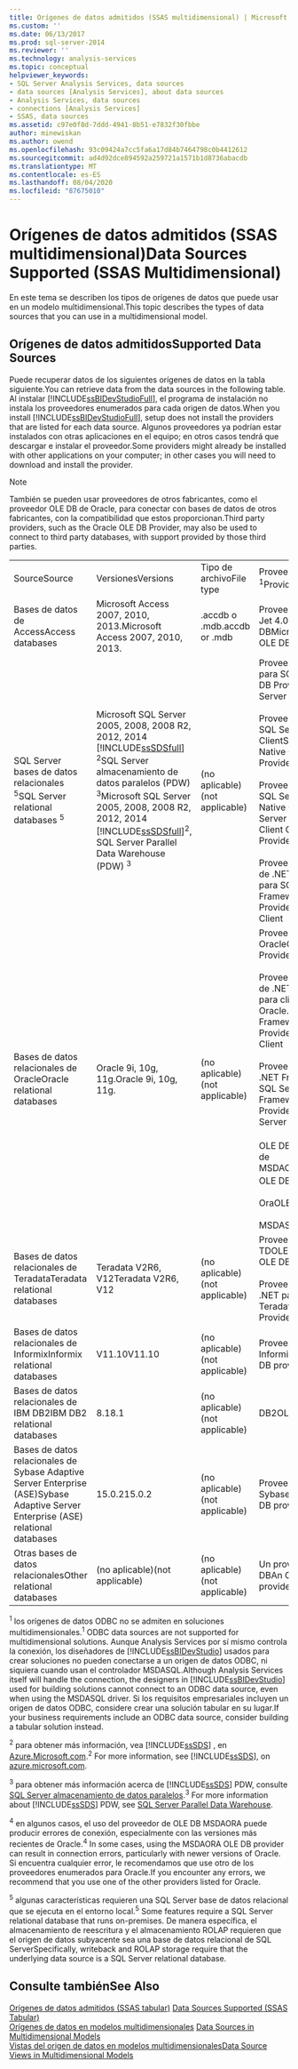 ```yaml
---
title: Orígenes de datos admitidos (SSAS multidimensional) | Microsoft Docs
ms.custom: ''
ms.date: 06/13/2017
ms.prod: sql-server-2014
ms.reviewer: ''
ms.technology: analysis-services
ms.topic: conceptual
helpviewer_keywords:
- SQL Server Analysis Services, data sources
- data sources [Analysis Services], about data sources
- Analysis Services, data sources
- connections [Analysis Services]
- SSAS, data sources
ms.assetid: c97e0f8d-7ddd-4941-8b51-e7832f30fbbe
author: minewiskan
ms.author: owend
ms.openlocfilehash: 93c09424a7cc5fa6a17d84b7464798c0b4412612
ms.sourcegitcommit: ad4d92dce894592a259721a1571b1d8736abacdb
ms.translationtype: MT
ms.contentlocale: es-ES
ms.lasthandoff: 08/04/2020
ms.locfileid: "87675010"
---
```

# <a name="data-sources-supported-ssas-multidimensional"></a><span data-ttu-id="773e3-102">Orígenes de datos admitidos (SSAS multidimensional)</span><span class="sxs-lookup"><span data-stu-id="773e3-102">Data Sources Supported (SSAS Multidimensional)</span></span>
  <span data-ttu-id="773e3-103">En este tema se describen los tipos de orígenes de datos que puede usar en un modelo multidimensional.</span><span class="sxs-lookup"><span data-stu-id="773e3-103">This topic describes the types of data sources that you can use in a multidimensional model.</span></span>  
  
##  <a name="supported-data-sources"></a><a name="bkmk_supported_ds"></a><span data-ttu-id="773e3-104">Orígenes de datos admitidos</span><span class="sxs-lookup"><span data-stu-id="773e3-104">Supported Data Sources</span></span>  
 <span data-ttu-id="773e3-105">Puede recuperar datos de los siguientes orígenes de datos en la tabla siguiente.</span><span class="sxs-lookup"><span data-stu-id="773e3-105">You can retrieve data from the data sources in the following table.</span></span> <span data-ttu-id="773e3-106">Al instalar [!INCLUDE[ssBIDevStudioFull](../../includes/ssbidevstudiofull-md.md)], el programa de instalación no instala los proveedores enumerados para cada origen de datos.</span><span class="sxs-lookup"><span data-stu-id="773e3-106">When you install [!INCLUDE[ssBIDevStudioFull](../../includes/ssbidevstudiofull-md.md)], setup does not install the providers that are listed for each data source.</span></span> <span data-ttu-id="773e3-107">Algunos proveedores ya podrían estar instalados con otras aplicaciones en el equipo; en otros casos tendrá que descargar e instalar el proveedor.</span><span class="sxs-lookup"><span data-stu-id="773e3-107">Some providers might already be installed with other applications on your computer; in other cases you will need to download and install the provider.</span></span>  
  
> [!NOTE]  
>  <span data-ttu-id="773e3-108">También se pueden usar proveedores de otros fabricantes, como el proveedor OLE DB de Oracle, para conectar con bases de datos de otros fabricantes, con la compatibilidad que estos proporcionan.</span><span class="sxs-lookup"><span data-stu-id="773e3-108">Third party providers, such as the Oracle OLE DB Provider, may also be used to connect to third party databases, with support provided by those third parties.</span></span>  
  
|||||  
|-|-|-|-|  
|<span data-ttu-id="773e3-109">Source</span><span class="sxs-lookup"><span data-stu-id="773e3-109">Source</span></span>|<span data-ttu-id="773e3-110">Versiones</span><span class="sxs-lookup"><span data-stu-id="773e3-110">Versions</span></span>|<span data-ttu-id="773e3-111">Tipo de archivo</span><span class="sxs-lookup"><span data-stu-id="773e3-111">File type</span></span>|<span data-ttu-id="773e3-112">Proveedores <sup>1</sup></span><span class="sxs-lookup"><span data-stu-id="773e3-112">Providers <sup>1</sup></span></span>|  
|<span data-ttu-id="773e3-113">Bases de datos de Access</span><span class="sxs-lookup"><span data-stu-id="773e3-113">Access databases</span></span>|<span data-ttu-id="773e3-114">Microsoft Access 2007, 2010, 2013.</span><span class="sxs-lookup"><span data-stu-id="773e3-114">Microsoft Access 2007, 2010, 2013.</span></span>|<span data-ttu-id="773e3-115">.accdb o .mdb</span><span class="sxs-lookup"><span data-stu-id="773e3-115">.accdb or .mdb</span></span>|<span data-ttu-id="773e3-116">Proveedor Microsoft Jet 4.0 OLE DB</span><span class="sxs-lookup"><span data-stu-id="773e3-116">Microsoft Jet 4.0 OLE DB provider</span></span>|  
|<span data-ttu-id="773e3-117">SQL Server bases de datos relacionales <sup>5</sup></span><span class="sxs-lookup"><span data-stu-id="773e3-117">SQL Server relational databases <sup>5</sup></span></span>|<span data-ttu-id="773e3-118">Microsoft SQL Server 2005, 2008, 2008 R2, 2012, 2014 [!INCLUDE[ssSDSfull](../../includes/sssdsfull-md.md)] <sup>2</sup>SQL Server almacenamiento de datos paralelos (PDW) <sup>3</sup></span><span class="sxs-lookup"><span data-stu-id="773e3-118">Microsoft SQL Server 2005, 2008, 2008 R2, 2012, 2014 [!INCLUDE[ssSDSfull](../../includes/sssdsfull-md.md)]<sup>2</sup>, SQL Server Parallel Data Warehouse (PDW) <sup>3</sup></span></span>|<span data-ttu-id="773e3-119">(no aplicable)</span><span class="sxs-lookup"><span data-stu-id="773e3-119">(not applicable)</span></span>|<span data-ttu-id="773e3-120">Proveedor OLE DB para SQL Server</span><span class="sxs-lookup"><span data-stu-id="773e3-120">OLE DB Provider for SQL Server</span></span><br /><br /> <span data-ttu-id="773e3-121">Proveedor OLE DB de SQL Server Native Client</span><span class="sxs-lookup"><span data-stu-id="773e3-121">SQL Server Native Client OLE DB Provider</span></span><br /><br /> <span data-ttu-id="773e3-122">Proveedor OLE DB de SQL Server 11.0 Native Client</span><span class="sxs-lookup"><span data-stu-id="773e3-122">SQL Server Native 11.0 Client OLE DB Provider</span></span><br /><br /> <span data-ttu-id="773e3-123">Proveedor de datos de .NET Framework para SQL Client</span><span class="sxs-lookup"><span data-stu-id="773e3-123">.NET Framework Data Provider for SQL Client</span></span>|  
|<span data-ttu-id="773e3-124">Bases de datos relacionales de Oracle</span><span class="sxs-lookup"><span data-stu-id="773e3-124">Oracle relational databases</span></span>|<span data-ttu-id="773e3-125">Oracle 9i, 10g, 11g.</span><span class="sxs-lookup"><span data-stu-id="773e3-125">Oracle 9i, 10g, 11g.</span></span>|<span data-ttu-id="773e3-126">(no aplicable)</span><span class="sxs-lookup"><span data-stu-id="773e3-126">(not applicable)</span></span>|<span data-ttu-id="773e3-127">Proveedor OLE DB de Oracle</span><span class="sxs-lookup"><span data-stu-id="773e3-127">Oracle OLE DB Provider</span></span><br /><br /> <span data-ttu-id="773e3-128">Proveedor de datos de .NET Framework para cliente de Oracle</span><span class="sxs-lookup"><span data-stu-id="773e3-128">.NET Framework Data Provider for Oracle Client</span></span><br /><br /> <span data-ttu-id="773e3-129">Proveedor de datos .NET Framework para SQL Server</span><span class="sxs-lookup"><span data-stu-id="773e3-129">.NET Framework Data Provider for SQL Server</span></span><br /><br /> <span data-ttu-id="773e3-130">OLE DB el proveedor <sup>4</sup> de MSDAORA</span><span class="sxs-lookup"><span data-stu-id="773e3-130">MSDAORA OLE DB provider <sup>4</sup></span></span><br /><br /> <span data-ttu-id="773e3-131">OraOLEDB</span><span class="sxs-lookup"><span data-stu-id="773e3-131">OraOLEDB</span></span><br /><br /> <span data-ttu-id="773e3-132">MSDASQL</span><span class="sxs-lookup"><span data-stu-id="773e3-132">MSDASQL</span></span>|  
|<span data-ttu-id="773e3-133">Bases de datos relacionales de Teradata</span><span class="sxs-lookup"><span data-stu-id="773e3-133">Teradata relational databases</span></span>|<span data-ttu-id="773e3-134">Teradata V2R6, V12</span><span class="sxs-lookup"><span data-stu-id="773e3-134">Teradata V2R6, V12</span></span>|<span data-ttu-id="773e3-135">(no aplicable)</span><span class="sxs-lookup"><span data-stu-id="773e3-135">(not applicable)</span></span>|<span data-ttu-id="773e3-136">Proveedor OLE DB TDOLEDB</span><span class="sxs-lookup"><span data-stu-id="773e3-136">TDOLEDB OLE DB provider</span></span><br /><br /> <span data-ttu-id="773e3-137">Proveedor de datos .NET para Teradata</span><span class="sxs-lookup"><span data-stu-id="773e3-137">.Net Data Provider for Teradata</span></span>|  
|<span data-ttu-id="773e3-138">Bases de datos relacionales de Informix</span><span class="sxs-lookup"><span data-stu-id="773e3-138">Informix relational databases</span></span>|<span data-ttu-id="773e3-139">V11.10</span><span class="sxs-lookup"><span data-stu-id="773e3-139">V11.10</span></span>|<span data-ttu-id="773e3-140">(no aplicable)</span><span class="sxs-lookup"><span data-stu-id="773e3-140">(not applicable)</span></span>|<span data-ttu-id="773e3-141">Proveedor OLE DB de Informix</span><span class="sxs-lookup"><span data-stu-id="773e3-141">Informix OLE DB provider</span></span>|  
|<span data-ttu-id="773e3-142">Bases de datos relacionales de IBM DB2</span><span class="sxs-lookup"><span data-stu-id="773e3-142">IBM DB2 relational databases</span></span>|<span data-ttu-id="773e3-143">8.1</span><span class="sxs-lookup"><span data-stu-id="773e3-143">8.1</span></span>|<span data-ttu-id="773e3-144">(no aplicable)</span><span class="sxs-lookup"><span data-stu-id="773e3-144">(not applicable)</span></span>|<span data-ttu-id="773e3-145">DB2OLEDB</span><span class="sxs-lookup"><span data-stu-id="773e3-145">DB2OLEDB</span></span>|  
|<span data-ttu-id="773e3-146">Bases de datos relacionales de Sybase Adaptive Server Enterprise (ASE)</span><span class="sxs-lookup"><span data-stu-id="773e3-146">Sybase Adaptive Server Enterprise (ASE) relational databases</span></span>|<span data-ttu-id="773e3-147">15.0.2</span><span class="sxs-lookup"><span data-stu-id="773e3-147">15.0.2</span></span>|<span data-ttu-id="773e3-148">(no aplicable)</span><span class="sxs-lookup"><span data-stu-id="773e3-148">(not applicable)</span></span>|<span data-ttu-id="773e3-149">Proveedor OLE DB de Sybase</span><span class="sxs-lookup"><span data-stu-id="773e3-149">Sybase OLE DB provider</span></span>|  
|<span data-ttu-id="773e3-150">Otras bases de datos relacionales</span><span class="sxs-lookup"><span data-stu-id="773e3-150">Other relational databases</span></span>|<span data-ttu-id="773e3-151">(no aplicable)</span><span class="sxs-lookup"><span data-stu-id="773e3-151">(not applicable)</span></span>|<span data-ttu-id="773e3-152">(no aplicable)</span><span class="sxs-lookup"><span data-stu-id="773e3-152">(not applicable)</span></span>|<span data-ttu-id="773e3-153">Un proveedor OLE DB</span><span class="sxs-lookup"><span data-stu-id="773e3-153">An OLE DB provider</span></span>|  
  
 <span data-ttu-id="773e3-154"><sup>1</sup> los orígenes de datos ODBC no se admiten en soluciones multidimensionales.</span><span class="sxs-lookup"><span data-stu-id="773e3-154"><sup>1</sup> ODBC data sources are not supported for multidimensional solutions.</span></span> <span data-ttu-id="773e3-155">Aunque Analysis Services por sí mismo controla la conexión, los diseñadores de [!INCLUDE[ssBIDevStudio](../../includes/ssbidevstudio-md.md)] usados para crear soluciones no pueden conectarse a un origen de datos ODBC, ni siquiera cuando usan el controlador MSDASQL.</span><span class="sxs-lookup"><span data-stu-id="773e3-155">Although Analysis Services itself will handle the connection, the designers in [!INCLUDE[ssBIDevStudio](../../includes/ssbidevstudio-md.md)] used for building solutions cannot connect to an ODBC data source, even when using the MSDASQL driver.</span></span> <span data-ttu-id="773e3-156">Si los requisitos empresariales incluyen un origen de datos ODBC, considere crear una solución tabular en su lugar.</span><span class="sxs-lookup"><span data-stu-id="773e3-156">If your business requirements include an ODBC data source, consider building a tabular solution instead.</span></span>  
  
 <span data-ttu-id="773e3-157"><sup>2</sup> para obtener más información, vea [!INCLUDE[ssSDS](../../includes/sssds-md.md)] , en [Azure.Microsoft.com](https://go.microsoft.com/fwlink/?LinkID=157856).</span><span class="sxs-lookup"><span data-stu-id="773e3-157"><sup>2</sup> For more information, see [!INCLUDE[ssSDS](../../includes/sssds-md.md)], on [azure.microsoft.com](https://go.microsoft.com/fwlink/?LinkID=157856).</span></span>  
  
 <span data-ttu-id="773e3-158"><sup>3</sup> para obtener más información acerca de [!INCLUDE[ssSDS](../../includes/sssds-md.md)] PDW, consulte [SQL Server almacenamiento de datos paralelos](https://go.microsoft.com/fwlink/?LinkId=150895).</span><span class="sxs-lookup"><span data-stu-id="773e3-158"><sup>3</sup> For more information about [!INCLUDE[ssSDS](../../includes/sssds-md.md)] PDW, see [SQL Server Parallel Data Warehouse](https://go.microsoft.com/fwlink/?LinkId=150895).</span></span>  
  
 <span data-ttu-id="773e3-159"><sup>4</sup> en algunos casos, el uso del proveedor de OLE DB MSDAORA puede producir errores de conexión, especialmente con las versiones más recientes de Oracle.</span><span class="sxs-lookup"><span data-stu-id="773e3-159"><sup>4</sup> In some cases, using the MSDAORA OLE DB provider can result in connection errors, particularly with newer versions of Oracle.</span></span> <span data-ttu-id="773e3-160">Si encuentra cualquier error, le recomendamos que use otro de los proveedores enumerados para Oracle.</span><span class="sxs-lookup"><span data-stu-id="773e3-160">If you encounter any errors, we recommend that you use one of the other providers listed for Oracle.</span></span>  
  
 <span data-ttu-id="773e3-161"><sup>5</sup> algunas características requieren una SQL Server base de datos relacional que se ejecuta en el entorno local.</span><span class="sxs-lookup"><span data-stu-id="773e3-161"><sup>5</sup> Some features require a SQL Server relational database that runs on-premises.</span></span> <span data-ttu-id="773e3-162">De manera específica, el almacenamiento de reescritura y el almacenamiento ROLAP requieren que el origen de datos subyacente sea una base de datos relacional de SQL Server</span><span class="sxs-lookup"><span data-stu-id="773e3-162">Specifically, writeback and ROLAP storage require that the underlying data source is a SQL Server relational database.</span></span>  
  
## <a name="see-also"></a><span data-ttu-id="773e3-163">Consulte también</span><span class="sxs-lookup"><span data-stu-id="773e3-163">See Also</span></span>  
 <span data-ttu-id="773e3-164">[Orígenes de datos admitidos &#40;SSAS tabular&#41;](../tabular-models/data-sources-supported-ssas-tabular.md) </span><span class="sxs-lookup"><span data-stu-id="773e3-164">[Data Sources Supported &#40;SSAS Tabular&#41;](../tabular-models/data-sources-supported-ssas-tabular.md) </span></span>  
 <span data-ttu-id="773e3-165">[Orígenes de datos en modelos multidimensionales](data-sources-in-multidimensional-models.md) </span><span class="sxs-lookup"><span data-stu-id="773e3-165">[Data Sources in Multidimensional Models](data-sources-in-multidimensional-models.md) </span></span>  
 [<span data-ttu-id="773e3-166">Vistas del origen de datos en modelos multidimensionales</span><span class="sxs-lookup"><span data-stu-id="773e3-166">Data Source Views in Multidimensional Models</span></span>](data-source-views-in-multidimensional-models.md)  
  
  
